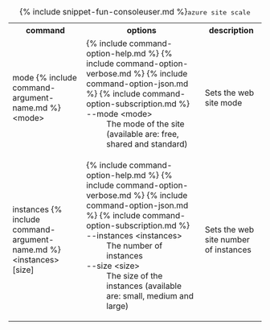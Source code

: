 <table class="table table-striped cli cmd">
	<caption>{% include snippet-fun-consoleuser.md %}<kbd>azure site scale</kbd></caption>
	<tr>
		<th class="w20">command</th>
		<th class="w60">options</th>
		<th>description</th>
	</tr>
	<tr>
		<td>mode {% include command-argument-name.md %} &lt;mode&gt;</td>
		<td>
			<dl class="dl-horizontal">
				{% include command-option-help.md %}
				{% include command-option-verbose.md %}
				{% include command-option-json.md %}
				{% include command-option-subscription.md %}
				<dt>--mode &lt;mode&gt;</dt><dd>The mode of the site (available are: free, shared and standard)</dd>
			</dl>
		</td>
		<td>Sets the web site mode</td>
	</tr>
	<tr>
		<td>instances {% include command-argument-name.md %} &lt;instances&gt; [size]</td>
		<td>
			<dl class="dl-horizontal">
				{% include command-option-help.md %}
				{% include command-option-verbose.md %}
				{% include command-option-json.md %}
				{% include command-option-subscription.md %}
				<dt>--instances &lt;instances&gt;</dt><dd>The number of instances</dd>
				<dt>--size &lt;size&gt;</dt><dd>The size of the instances (available are: small, medium and large)</dd>
			</dl>
		</td>
		<td>Sets the web site number of instances</td>
	</tr>
</table>